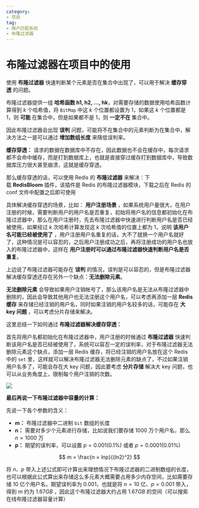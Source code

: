 ```yaml
---
category: 
- 项目
tag: 
- 用户匹配系统
- 布隆过滤器
---
```


# 布隆过滤器在项目中的使用

使用 **布隆过滤器** 快速判断某个元素是否在集合中出现了，可以用于解决 **缓存穿透** 的问题。

<!-- more -->

布隆过滤器提供一组 **哈希函数 h1, h2, ..., hk**，对需要存储的数据使用哈希函数计算得到 $k$ 个哈希值，将 `BitMap` 中这 $k$ 个位置都设置为 $1$，如果这 $k$ 个位置都是 $1$，则 **可能** 在集合中，但是如果都不是 $1$，则 **一定不在** 集合中。

因此布隆过滤器会出现 **误判** 问题，可能将不在集合中的元素判断为在集合中，解决方法之一是可以通过 **增加数组长度** 来降低误判率。

**缓存穿透：** 请求的数据在数据库中不存在，因此数据也不会在缓存中，每次请求都不会命中缓存，而是打到数据库上，也就是直接穿过缓存打到数据库中，导致数据库压力很大甚至崩溃，这就是缓存穿透。

那么缓存穿透的话，可以使用 Redis 的 **布隆过滤器** 来解决：下载 **RedisBloom** 插件，该插件是 Redis 的布隆过滤器模块，下载之后在 Redis 的 conf 文件中配置之后即可使用

具体解决缓存穿透的场景，比如： **用户注册场景** ，如果系统用户量很大，在用户注册的时候，需要判断用户的用户名是否重复，初始将用户名的信息都初始化在布隆过滤器中，那么在用户注册时，先去布隆过滤器中快速进行判断用户名是否已经被使用，如果经过 $k$ 次哈希计算发现这 $k$ 次哈希值的位置上都为 $1$，说明 **该用户名可能已经被使用了** ，用户注册用户名重复的话，大不了就换一个用户名就好了，这种情况是可以容忍的，之后用户注册成功之后，再将注册成功的用户名也放入的布隆过滤器中，这样在 **用户注册时可以通过布隆过滤器快速判断用户名是否重复**。

上边说了布隆过滤器可能存在 **误判** 的情况，误判是可以容忍的，但是布隆过滤器解决缓存穿透还存在另外一个缺点：**无法删除元素**。

**无法删除元素** 会导致如果用户注销帐号了，那么该用户名是无法从布隆过滤器中删除的，因此会导致其他用户也无法注册这个用户名，可以考虑再添加一层 **Redis 缓存** 来存储已经注销的用户名，同时如果注销的用户名较多的话，可能存在 **大 key 问题** ，可以考虑分片存储来解决。

这里总结一下如何通过 **布隆过滤器解决缓存穿透：**

首先将用户名都初始化在布隆过滤器中，用户注册的时候通过 **布隆过滤器** 快速判断该用户名是否已经被使用了，系统可以容忍一定的误判率，对于布隆过滤器无法删除元素这个缺点，添加一层 Redis 缓存，将已经注销的用户名放在这个 Redis 中的 `set` 里，这样就可以解决布隆过滤器无法删除元素的缺点了，不过如果注销用户名多了，可能会存在大 key 问题，因此要考虑 **分片存储** 解决大 key 问题，也可以从业务角度上，限制每个用户注销的次数。

![](https://cloud.bytelighting.cn/f/7j7t9/%E5%B8%83%E9%9A%86%E8%BF%87%E6%BB%A4%E5%99%A8%E8%A7%A3%E5%86%B3%E7%BC%93%E5%AD%98%E7%A9%BF%E9%80%8F.png)

**最后再说一下布隆过滤器中容量的计算：**

先说一下各个参数的含义：

- **m：** 布隆过滤器中二进制 `bit` 数组的长度
- **n：** 需要对多少个元素进行存储，比如说我们要存储 $1000$ 万个用户名，那么 $n = 1000$ 万    
- **p：** 期望的误判率，可以设置 $p = 0.001(0.1\%)$ 或者 $p = 0.0001(0.01\%)$

$$
m = \frac{n × lnp}{(ln2)^2}
$$

将 $n$、$p$ 带入上述公式即可计算出来理想情况下布隆过滤器的二进制数组的长度，也可以根据此公式算出来存储这么多元素大概需要占用多少内存空间，比如需要存储 $10$ 亿个用户名，期望误判率为 $0.001$，也就是将 $n = 10$ 亿、$p = 0.001$ 带入，得到 $m$ 约为 $1.67GB$ ，因此这个布隆过滤器大约占用 $1.67GB$ 的空间（可以搜索在线布隆过滤器容量计算）
